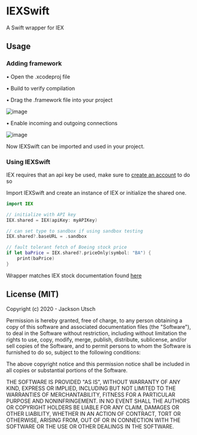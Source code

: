 # IEXSwift
A Swift wrapper for IEX

## Usage

### Adding framework

• Open the .xcodeproj file

• Build to verify compilation

• Drag the .framework file into your project

<p align="left">
  <img src="https://imgur.com/iOWzD2l.png" alt="image">
</p>

• Enable incoming and outgoing connections

<p align="left">
  <img src="https://imgur.com/5AbipVd.png" alt="image">
</p>

Now IEXSwift can be imported and used in your project.

### Using IEXSwift

IEX requires that an api key be used, make sure to <a href="https://iexcloud.io">create an account</a> to do so

Import IEXSwift and create an instance of IEX or initialize the shared one.


```swift
import IEX

// initialize with API key
IEX.shared = IEX(apiKey: myAPIKey)

// can set type to sandbox if using sandbox testing
IEX.shared?.baseURL = .sandbox

// fault tolerant fetch of Boeing stock price
if let baPrice = IEX.shared?.priceOnly(symbol: "BA") {
    print(baPrice)
}

```

Wrapper matches IEX stock documentation found <a href="https://iexcloud.io/docs/api/#stock-prices">here</a>

## License (MIT)

Copyright (c) 2020 - Jackson Utsch

Permission is hereby granted, free of charge, to any person obtaining a copy
of this software and associated documentation files (the "Software"), to deal
in the Software without restriction, including without limitation the rights
to use, copy, modify, merge, publish, distribute, sublicense, and/or sell
copies of the Software, and to permit persons to whom the Software is
furnished to do so, subject to the following conditions:

The above copyright notice and this permission notice shall be included in
all copies or substantial portions of the Software.

THE SOFTWARE IS PROVIDED "AS IS", WITHOUT WARRANTY OF ANY KIND, EXPRESS OR
IMPLIED, INCLUDING BUT NOT LIMITED TO THE WARRANTIES OF MERCHANTABILITY,
FITNESS FOR A PARTICULAR PURPOSE AND NONINFRINGEMENT. IN NO EVENT SHALL THE
AUTHORS OR COPYRIGHT HOLDERS BE LIABLE FOR ANY CLAIM, DAMAGES OR OTHER
LIABILITY, WHETHER IN AN ACTION OF CONTRACT, TORT OR OTHERWISE, ARISING FROM,
OUT OF OR IN CONNECTION WITH THE SOFTWARE OR THE USE OR OTHER DEALINGS IN
THE SOFTWARE.
